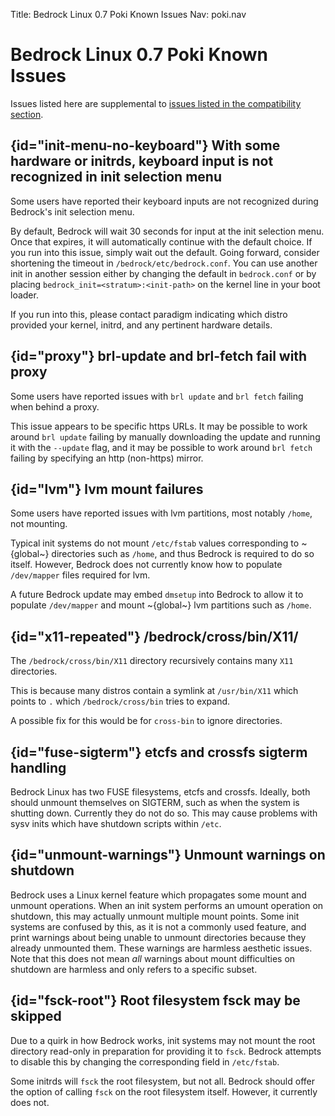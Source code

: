 Title: Bedrock Linux 0.7 Poki Known Issues
Nav: poki.nav

Bedrock Linux 0.7 Poki Known Issues
===================================

Issues listed here are supplemental to [issues listed in the compatibility section](compatibility-and-workarounds.html).

## {id="init-menu-no-keyboard"} With some hardware or initrds, keyboard input is not recognized in init selection menu

Some users have reported their keyboard inputs are not recognized during Bedrock's init selection menu.

By default, Bedrock will wait 30 seconds for input at the init selection menu.  Once that expires, it will automatically continue with the default choice.  If you run into this issue, simply wait out the default.  Going forward, consider shortening the timeout in `/bedrock/etc/bedrock.conf`.  You can use another init in another session either by changing the default in `bedrock.conf` or by placing `bedrock_init=<stratum>:<init-path>` on the kernel line in your boot loader.

If you run into this, please contact paradigm indicating which distro provided your kernel, initrd, and any pertinent hardware details.

## {id="proxy"} brl-update and brl-fetch fail with proxy

Some users have reported issues with `brl update` and `brl fetch` failing when behind a proxy.

This issue appears to be specific https URLs.  It may be possible to work around `brl update` failing by manually downloading the update and running it with the `--update` flag, and it may be possible to work around `brl fetch` failing by specifying an http (non-https) mirror.

## {id="lvm"} lvm mount failures

Some users have reported issues with lvm partitions, most notably `/home`, not mounting.

Typical init systems do not mount `/etc/fstab` values corresponding to ~{global~} directories such as `/home`, and thus Bedrock is required to do so itself.  However, Bedrock does not currently know how to populate `/dev/mapper` files required for lvm.

A future Bedrock update may embed `dmsetup` into Bedrock to allow it to populate `/dev/mapper` and mount ~{global~} lvm partitions such as `/home`.

## {id="x11-repeated"} /bedrock/cross/bin/X11/

The `/bedrock/cross/bin/X11` directory recursively contains many `X11` directories.

This is because many distros contain a symlink at `/usr/bin/X11` which points to `.` which `/bedrock/cross/bin` tries to expand.

A possible fix for this would be for `cross-bin` to ignore directories.

## {id="fuse-sigterm"} etcfs and crossfs sigterm handling

Bedrock Linux has two FUSE filesystems, etcfs and crossfs.  Ideally, both should unmount themselves on SIGTERM, such as when the system is shutting down.  Currently they do not do so.  This may cause problems with sysv inits which have shutdown scripts within `/etc`.

## {id="unmount-warnings"} Unmount warnings on shutdown

Bedrock uses a Linux kernel feature which propagates some mount and unmount operations.  When an init system performs an umount operation on shutdown, this may actually unmount multiple mount points.  Some init systems are confused by this, as it is not a commonly used feature, and print warnings about being unable to unmount directories because they already unmounted them.  These warnings are harmless aesthetic issues.  Note that this does not mean *all* warnings about mount difficulties on shutdown are harmless and only refers to a specific subset.

## {id="fsck-root"} Root filesystem fsck may be skipped

Due to a quirk in how Bedrock works, init systems may not mount the root directory read-only in preparation for providing it to `fsck`.  Bedrock attempts to disable this by changing the corresponding field in `/etc/fstab`.

Some initrds will `fsck` the root filesystem, but not all.  Bedrock should offer the option of calling `fsck` on the root filesystem itself.  However, it currently does not.
